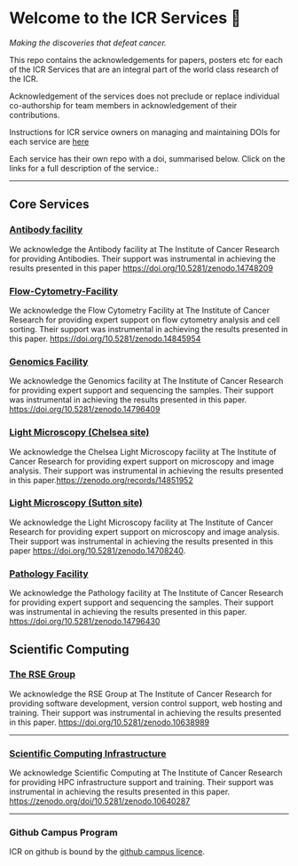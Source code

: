 # Welcome to the ICR Services 👋
*Making the discoveries that defeat cancer.*

This repo contains the acknowledgements for papers, posters etc for each of the ICR Services that are an integral part of the world class research of the ICR.

Acknowledgement of the services does not preclude or replace individual co-authorship for team members in acknowledgement of their contributions.

Instructions for ICR service owners on managing and maintaining DOIs for each service are [here](https://github.com/ICR-Services/Instructions)

Each service has their own repo with a doi, summarised below. Click on the links for a full description of the service.:

---

## Core Services

### [Antibody facility](https://github.com/ICR-Services/Antibody-Facility)
We acknowledge the Antibody facility at The Institute of Cancer Research for providing Antibodies. Their support was instrumental in achieving the results presented in this paper https://doi.org/10.5281/zenodo.14748209


### [Flow-Cytometry-Facility](https://github.com/ICR-Services/ICR-Flow-Cytometry-Facility)
We acknowledge the Flow Cytometry Facility at The Institute of Cancer Research for providing expert support on flow cytometry analysis and cell sorting. Their support was instrumental in achieving the results presented in this paper. https://doi.org/10.5281/zenodo.14845954

### [Genomics Facility](https://github.com/ICR-Services/Genomics-Facility)
We acknowledge the Genomics facility at The Institute of Cancer Research for providing expert support and sequencing the samples. Their support was instrumental in achieving the results presented in this paper. https://doi.org/10.5281/zenodo.14796409

### [Light Microscopy (Chelsea site)](https://github.com/ICR-Services/Light-Microscopy-Facility-Chelsea)
We acknowledge the Chelsea Light Microscopy facility at The Institute of Cancer Research for providing expert support on microscopy and image analysis. Their support was instrumental in achieving the results presented in this paper.https://zenodo.org/records/14851952

### [Light Microscopy (Sutton site)](https://github.com/ICR-Services/Light-Microscopy-Facility)
We acknowledge the Light Microscopy facility at The Institute of Cancer Research for providing expert support on microscopy and image analysis. Their support was instrumental in achieving the results presented in this paper https://doi.org/10.5281/zenodo.14708240.

### [Pathology Facility](https://github.com/ICR-Services/Pathology-Facility)
We acknowledge the Pathology facility at The Institute of Cancer Research for providing expert support and sequencing the samples. Their support was instrumental in achieving the results presented in this paper. https://doi.org/10.5281/zenodo.14796430

## Scientific Computing
### [The RSE Group](https://github.com/ICR-Services/RSE-Group)
We acknowledge the RSE Group at The Institute of Cancer Research for providing software development, version control support, web hosting and training. Their support was instrumental in achieving the results presented in this paper. https://doi.org/10.5281/zenodo.10638989

---

### [Scientific Computing Infrastructure](https://github.com/ICR-Services/Scientific-Computing/tree/main)
We acknowledge Scientific Computing at The Institute of Cancer Research for providing HPC infrastructure support and training. Their support was instrumental in achieving the results presented in this paper.  https://zenodo.org/doi/10.5281/zenodo.10640287

---

### Github Campus Program
ICR on github is bound by the [github campus licence](https://education.github.com/schools/terms).
